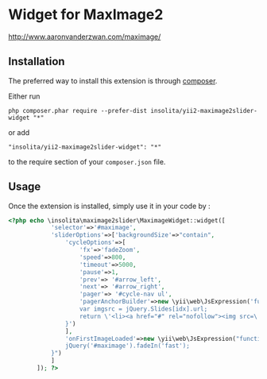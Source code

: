 Widget for MaxImage2
====================
http://www.aaronvanderzwan.com/maximage/

Installation
------------

The preferred way to install this extension is through [composer](http://getcomposer.org/download/).

Either run

```
php composer.phar require --prefer-dist insolita/yii2-maximage2slider-widget "*"
```

or add

```
"insolita/yii2-maximage2slider-widget": "*"
```

to the require section of your `composer.json` file.


Usage
-----

Once the extension is installed, simply use it in your code by  :

```php
<?php echo \insolita\maximage2slider\MaximageWidget::widget([
            'selector'=>'#maximage',
            'sliderOptions'=>['backgroundSize'=>"contain",
                'cycleOptions'=>[
                    'fx'=>'fadeZoom',
                    'speed'=>800,
                    'timeout'=>5000,
                    'pause'=>1,
                    'prev'=> '#arrow_left',
                    'next'=> '#arrow_right',
                    'pager'=> '#cycle-nav ul',
                    'pagerAnchorBuilder'=>new \yii\web\JsExpression('function(idx, slide){
                    var imgsrc = jQuery.Slides[idx].url;
                    return \'<li><a href="#" rel="nofollow"><img src=\' + imgsrc.replace("big","cover") + \' width="60" /></a></li>\';
                }')
                ],
                'onFirstImageLoaded'=>new \yii\web\JsExpression("function() {
                jQuery('#maximage').fadeIn('fast');
            }")
            ]
        ]); ?>
```